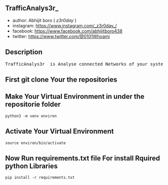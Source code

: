 ## TrafficAnalys3r_
- author: Abhijit boro ( _z3r0day_ )
- instagram: https://www.instagram.com/_z3r0day_/
- facebook: https://www.facebook.com/abhijitboro438
- twitter: https://www.twitter.com/@0101Whoami



## Description
<pre>
TrafficAnalys3r_ is Analyse connected Networks of your system.
</pre>

## First git clone Your the repositories

## Make Your Virtual Environment in under the repositorie folder
```
python3 -m venv environ
```

## Activate Your Virtual Environment
```
source environ/bin/activate
```

## Now Run requirements.txt file For install Rquired python Libraries
```
pip install -r requirements.txt
```
